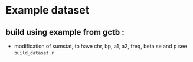 # Example dataset
## build using example from gctb :
* modification of sumstat, to have chr, bp, a1, a2, freq, beta se and p see `build_dataset.r`
